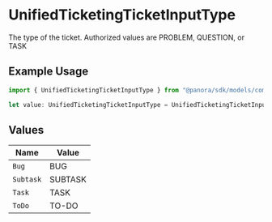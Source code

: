 # UnifiedTicketingTicketInputType

The type of the ticket. Authorized values are PROBLEM, QUESTION, or TASK

## Example Usage

```typescript
import { UnifiedTicketingTicketInputType } from "@panora/sdk/models/components";

let value: UnifiedTicketingTicketInputType = UnifiedTicketingTicketInputType.Bug;
```

## Values

| Name      | Value     |
| --------- | --------- |
| `Bug`     | BUG       |
| `Subtask` | SUBTASK   |
| `Task`    | TASK      |
| `ToDo`    | TO-DO     |